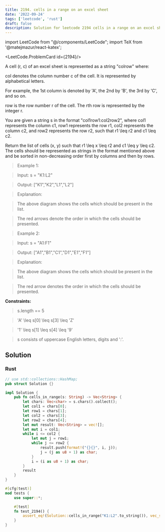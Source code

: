 ```yaml
---
title: 2194. cells in a range on an excel sheet
date: '2022-09-24'
tags: ['leetcode', 'rust']
draft: false
description: Solution for leetcode 2194 cells in a range on an excel sheet
---
```

import LeetCode from "@/components/LeetCode";
import TeX from '@matejmazur/react-katex';

<LeetCode.ProblemCard id={2194}/>

A cell (r, c) of an excel sheet is represented as a string "colrow" where:



col denotes the column number c of the cell. It is represented by alphabetical letters.

For example, the 1st column is denoted by 'A', the 2nd by 'B', the 3rd by 'C', and so on.

row is the row number r of the cell. The rth row is represented by the integer r.

You are given a string s in the format "col1row1:col2row2", where col1 represents the column c1, row1 represents the row r1, col2 represents the column c2, and row2 represents the row r2, such that r1 <TeX>\leq</TeX> r2 and c1 <TeX>\leq</TeX> c2.



Return the list of cells (x, y) such that r1 <TeX>\leq</TeX> x <TeX>\leq</TeX> r2 and c1 <TeX>\leq</TeX> y <TeX>\leq</TeX> c2. The cells should be represented as strings in the format mentioned above and be sorted in non-decreasing order first by columns and then by rows.



 



 > Example 1:





 > Input: s <TeX>=</TeX> "K1:L2"

 > Output: ["K1","K2","L1","L2"]

 > Explanation:

 > The above diagram shows the cells which should be present in the list.

 > The red arrows denote the order in which the cells should be presented.

 > Example 2:





 > Input: s <TeX>=</TeX> "A1:F1"

 > Output: ["A1","B1","C1","D1","E1","F1"]

 > Explanation:

 > The above diagram shows the cells which should be present in the list.

 > The red arrow denotes the order in which the cells should be presented.

 



**Constraints:**



 > s.length <TeX>=</TeX><TeX>=</TeX> 5

 > 'A' <TeX>\leq</TeX> s[0] <TeX>\leq</TeX> s[3] <TeX>\leq</TeX> 'Z'

 > '1' <TeX>\leq</TeX> s[1] <TeX>\leq</TeX> s[4] <TeX>\leq</TeX> '9'

 > s consists of uppercase English letters, digits and ':'.


## Solution
### Rust
```rust
// use std::collections::HashMap;
pub struct Solution {}

impl Solution {
    pub fn cells_in_range(s: String) -> Vec<String> {
        let chars: Vec<char> = s.chars().collect();
        let col1 = chars[0];
        let row1 = chars[1];
        let col2 = chars[3];
        let row2 = chars[4];
        let mut result: Vec<String> = vec![];
        let mut i = col1;
        while i <= col2 {
            let mut j = row1;
            while j <= row2 {
                result.push(format!("{}{}", i, j));
                j = (j as u8 + 1) as char;
            }
            i = (i as u8 + 1) as char;
        }
        result
    }
}

#[cfg(test)]
mod tests {
    use super::*;

    #[test]
    fn test_2194() {
        assert_eq!(Solution::cells_in_range("K1:L2".to_string()), vec_string!["K1","K2","L1","L2"]);
    }
}


```
